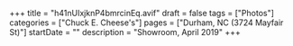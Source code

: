 +++
title = "h41nUIxjknP4bmrcinEq.avif"
draft = false
tags = ["Photos"]
categories = ["Chuck E. Cheese's"]
pages = ["Durham, NC (3724 Mayfair St)"]
startDate = ""
description = "Showroom, April 2019"
+++
